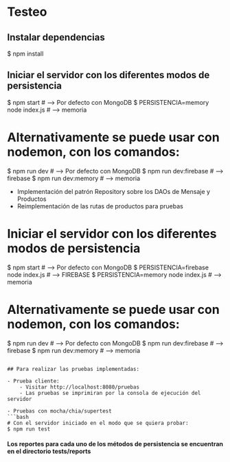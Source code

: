 
# Testeo



## Instalar dependencias
$ npm install

## Iniciar el servidor con los diferentes modos de persistencia

$ npm start # --> Por defecto con MongoDB
$ PERSISTENCIA=memory node index.js # --> memoria


# Alternativamente se puede usar con nodemon, con los comandos:
$ npm run dev # --> Por defecto con MongoDB
$ npm run dev:firebase # --> firebase
$ npm run dev:memory # --> memoria


- Implementación del patrón Repository sobre los DAOs de Mensaje y Productos
- Reimplementación de las rutas de productos para pruebas


# Iniciar el servidor con los diferentes modos de persistencia
$ npm start # --> Por defecto con MongoDB
$ PERSISTENCIA=firebase node index.js # --> FIREBASE
$ PERSISTENCIA=memory node index.js # --> memoria


# Alternativamente se puede usar con nodemon, con los comandos:
$ npm run dev # --> Por defecto con MongoDB
$ npm run dev:firebase # --> firebase
$ npm run dev:memory # --> memoria
```

## Para realizar las pruebas implementadas: 

- Prueba cliente:
    - Visitar http://localhost:8080/pruebas
    - Las pruebas se imprimiran por la consola de ejecución del servidor

- Pruebas con mocha/chia/supertest
```bash
# Con el servidor iniciado en el modo que se quiera probar:
$ npm run test
```

#### Los reportes para cada uno de los métodos de persistencia se encuentran en el directorio tests/reports




